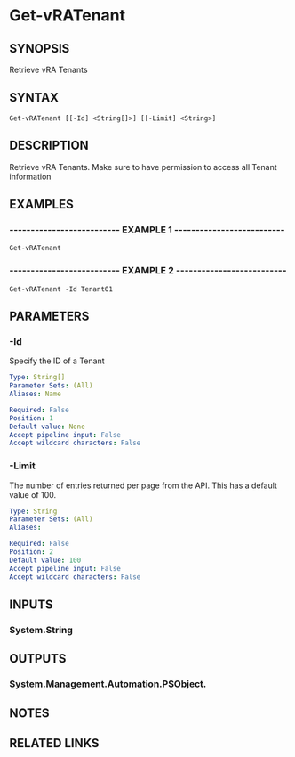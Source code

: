 # Get-vRATenant

## SYNOPSIS
Retrieve vRA Tenants

## SYNTAX

```
Get-vRATenant [[-Id] <String[]>] [[-Limit] <String>]
```

## DESCRIPTION
Retrieve vRA Tenants.
Make sure to have permission to access all Tenant information

## EXAMPLES

### -------------------------- EXAMPLE 1 --------------------------
```
Get-vRATenant
```

### -------------------------- EXAMPLE 2 --------------------------
```
Get-vRATenant -Id Tenant01
```

## PARAMETERS

### -Id
Specify the ID of a Tenant

```yaml
Type: String[]
Parameter Sets: (All)
Aliases: Name

Required: False
Position: 1
Default value: None
Accept pipeline input: False
Accept wildcard characters: False
```

### -Limit
The number of entries returned per page from the API.
This has a default value of 100.

```yaml
Type: String
Parameter Sets: (All)
Aliases: 

Required: False
Position: 2
Default value: 100
Accept pipeline input: False
Accept wildcard characters: False
```

## INPUTS

### System.String

## OUTPUTS

### System.Management.Automation.PSObject.

## NOTES

## RELATED LINKS

